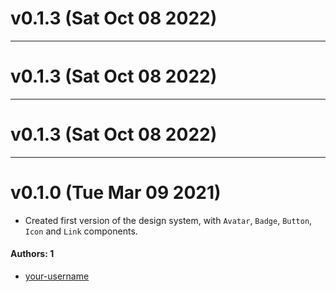 # v0.1.3 (Sat Oct 08 2022)



---

# v0.1.3 (Sat Oct 08 2022)



---

# v0.1.3 (Sat Oct 08 2022)



---

# v0.1.0 (Tue Mar 09 2021)

- Created first version of the design system, with `Avatar`, `Badge`, `Button`, `Icon` and `Link` components.

#### Authors: 1

- [your-username](https://github.com/your-username)
